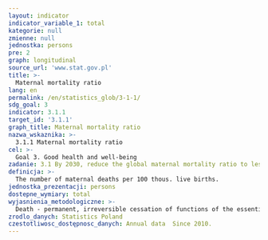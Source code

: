 ```yaml
---
layout: indicator
indicator_variable_1: total
kategorie: null
zmienne: null
jednostka: persons
pre: 2
graph: longitudinal
source_url: 'www.stat.gov.pl'
title: >-
  Maternal mortality ratio
lang: en
permalink: /en/statistics_glob/3-1-1/
sdg_goal: 3
indicator: 3.1.1
target_id: '3.1.1'
graph_title: Maternal mortality ratio
nazwa_wskaznika: >-
  3.1.1 Maternal mortality ratio
cel: >-
  Goal 3. Good health and well-being
zadanie: 3.1 By 2030, reduce the global maternal mortality ratio to less than 70 per 100,000 live births
definicja: >-
  The number of maternal deaths per 100 thous. live births.
jednostka_prezentacji: persons
dostepne_wymiary: total
wyjasnienia_metodologiczne: >-
  Death - permanent, irreversible cessation of functions of the essential for life organs, the consequence of which is the cessation of all functions of the whole organism.Maternal deaths – female deaths cause by pregnancy, childbirth and the puerperium (code O00-O99 in ICD10 classification).The source of data on death is the document of the Ministry of Health ”Death certificate”, which is basic document for civil status acts and is in the part secondarily utilized by national statistics (Regulation of the Minister of Health, Journal of Laws 2015, item 231).Live birth – the complete expulsion or extraction from the mother of an infant, irrespective of the duration of the pregnancy, which, after such separation, breathes or shows any other evidence of life, such as beating of the heart, pulsation of the umbilical cord, or definite movement of the voluntary muscles, whether or not the umbilical cord has been cut or the placenta has been separated  each such a product is considered as live born.The coefficient is calculated on the basis of death data from the survey “Deaths. Mortality. Life Expectancy" and based on live births from the survey "Birth. Fertility”.Data on deaths are compiled in territorial division by place of registered for permanent stay of deceased person.
zrodlo_danych: Statistics Poland
czestotliwosc_dostępnosc_danych: Annual data  Since 2010.
---
```

